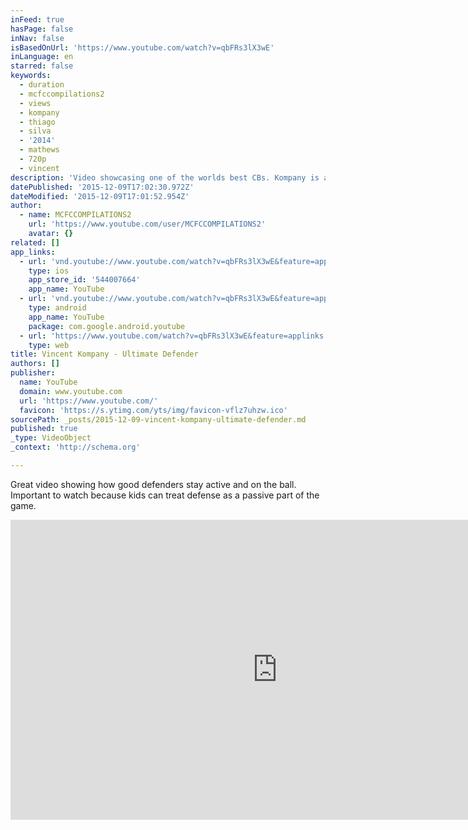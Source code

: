 ```yaml
---
inFeed: true
hasPage: false
inNav: false
isBasedOnUrl: 'https://www.youtube.com/watch?v=qbFRs3lX3wE'
inLanguage: en
starred: false
keywords:
  - duration
  - mcfccompilations2
  - views
  - kompany
  - thiago
  - silva
  - '2014'
  - mathews
  - 720p
  - vincent
description: 'Video showcasing one of the worlds best CBs. Kompany is a monster in defense but is also a brilliant instigator for attacks and has got a wonderful passing ability. The 6 foot 5 powerhouse also runs around the field like a gazelle and has great leaping ability, speed and monstrous strength.'
datePublished: '2015-12-09T17:02:30.972Z'
dateModified: '2015-12-09T17:01:52.954Z'
author:
  - name: MCFCCOMPILATIONS2
    url: 'https://www.youtube.com/user/MCFCCOMPILATIONS2'
    avatar: {}
related: []
app_links:
  - url: 'vnd.youtube://www.youtube.com/watch?v=qbFRs3lX3wE&feature=applinks'
    type: ios
    app_store_id: '544007664'
    app_name: YouTube
  - url: 'vnd.youtube://www.youtube.com/watch?v=qbFRs3lX3wE&feature=applinks'
    type: android
    app_name: YouTube
    package: com.google.android.youtube
  - url: 'https://www.youtube.com/watch?v=qbFRs3lX3wE&feature=applinks'
    type: web
title: Vincent Kompany - Ultimate Defender
authors: []
publisher:
  name: YouTube
  domain: www.youtube.com
  url: 'https://www.youtube.com/'
  favicon: 'https://s.ytimg.com/yts/img/favicon-vflz7uhzw.ico'
sourcePath: _posts/2015-12-09-vincent-kompany-ultimate-defender.md
published: true
_type: VideoObject
_context: 'http://schema.org'

---
```

Great video showing how good defenders stay active and on the ball. Important to watch because kids can treat defense as a passive part of the game.  

<iframe src="https://cdn.embedly.com/widgets/media.html?src=https%3A%2F%2Fwww.youtube.com%2Fembed%2FqbFRs3lX3wE%3Ffeature%3Doembed&amp;url=https%3A%2F%2Fwww.youtube.com%2Fwatch%3Fv%3DqbFRs3lX3wE&amp;image=https%3A%2F%2Fi.ytimg.com%2Fvi%2FqbFRs3lX3wE%2Fhqdefault.jpg&amp;key=b7d04c9b404c499eba89ee7072e1c4f7&amp;type=text%2Fhtml&amp;schema=youtube" width="854" height="480" scrolling="no" frameborder="0" allowfullscreen="allowfullscreen" style=""></iframe>